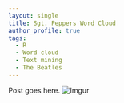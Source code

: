 ```yaml
---
layout: single
title: Sgt. Peppers Word Cloud
author_profile: true
tags: 
  - R
  - Word cloud
  - Text mining
  - The Beatles
---
```


Post goes here.
![Imgur](https://i.imgur.com/7DBl1vI.png)
